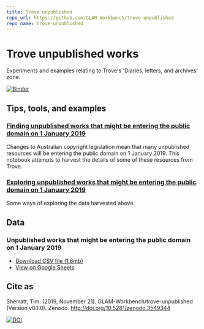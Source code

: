 ```yaml
---
title: Trove unpublished
repo_url: https://github.com/GLAM-Workbench/trove-unpublished
repo_name: trove-unpublished
---
```


# Trove unpublished works

Experiments and examples relating to Trove's 'Diaries, letters, and archives' zone.

[![Binder](https://mybinder.org/badge_logo.svg)](https://mybinder.org/v2/gh/GLAM-Workbench/trove-unpublished/master)

## Tips, tools, and examples

### [Finding unpublished works that might be entering the public domain on 1 January 2019](https://nbviewer.jupyter.org/github/GLAM-Workbench/trove-unpublished/blob/master/Finding-unpublished-works-entering-public-domain.ipynb)  
Changes to Australian copyright legislation mean that many unpublished resources will be entering the public domain on 1 January 2019. This notebook attempts to harvest the details of some of these resources from Trove.

### [Exploring unpublished works that might be entering the public domain on 1 January 2019](https://nbviewer.jupyter.org/github/GLAM-Workbench/trove-unpublished/blob/master/Exploring-unpublished-works-entering-public-domain.ipynb)  
Some ways of exploring the data harvested above.

## Data

### Unpublished works that might be entering the public domain on 1 January 2019

* [Download CSV file  (1.8mb)](https://github.com/GLAM-Workbench/trove-unpublished/blob/master/unpublished_works_entering_pd_20181006.csv)
* [View on Google Sheets](https://docs.google.com/spreadsheets/d/1pcVgDHXMW-PKiQh3qXk2y5L_M8IFTyz05CQ2u-CbGsI/edit?usp=sharing)

## Cite as

Sherratt, Tim. (2019, November 21). GLAM-Workbench/trove-unpublished (Version v0.1.0). Zenodo. <http://doi.org/10.5281/zenodo.3549344>

[![DOI](https://zenodo.org/badge/DOI/10.5281/zenodo.3549344.svg)](https://doi.org/10.5281/zenodo.3549344)

